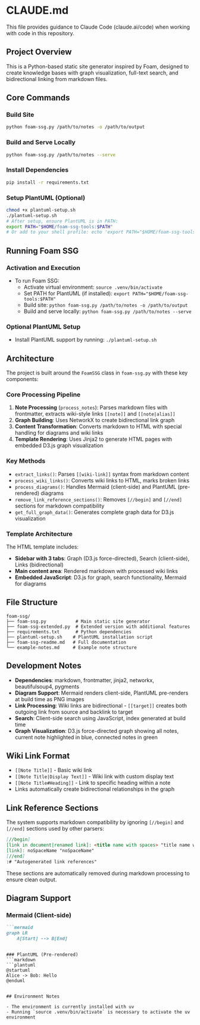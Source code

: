 # CLAUDE.md

This file provides guidance to Claude Code (claude.ai/code) when working with code in this repository.

## Project Overview

This is a Python-based static site generator inspired by Foam, designed to create knowledge bases with graph visualization, full-text search, and bidirectional linking from markdown files.

## Core Commands

### Build Site
```bash
python foam-ssg.py /path/to/notes -o /path/to/output
```

### Build and Serve Locally
```bash
python foam-ssg.py /path/to/notes --serve
```

### Install Dependencies
```bash
pip install -r requirements.txt
```

### Setup PlantUML (Optional)
```bash
chmod +x plantuml-setup.sh
./plantuml-setup.sh
# After setup, ensure PlantUML is in PATH:
export PATH="$HOME/foam-ssg-tools:$PATH"
# Or add to your shell profile: echo 'export PATH="$HOME/foam-ssg-tools:$PATH"' >> ~/.bashrc
```

## Running Foam SSG

### Activation and Execution
- To run Foam SSG:
  - Activate virtual environment: `source .venv/bin/activate`
  - Set PATH for PlantUML (if installed): `export PATH="$HOME/foam-ssg-tools:$PATH"`
  - Build site: `python foam-ssg.py /path/to/notes -o /path/to/output`
  - Build and serve locally: `python foam-ssg.py /path/to/notes --serve`

### Optional PlantUML Setup
- Install PlantUML support by running: `./plantuml-setup.sh`

## Architecture

The project is built around the `FoamSSG` class in `foam-ssg.py` with these key components:

### Core Processing Pipeline
1. **Note Processing** (`process_notes`): Parses markdown files with frontmatter, extracts wiki-style links `[[note]]` and `[[note|alias]]`
2. **Graph Building**: Uses NetworkX to create bidirectional link graph
3. **Content Transformation**: Converts markdown to HTML with special handling for diagrams and wiki links
4. **Template Rendering**: Uses Jinja2 to generate HTML pages with embedded D3.js graph visualization

### Key Methods
- `extract_links()`: Parses `[[wiki-link]]` syntax from markdown content
- `process_wiki_links()`: Converts wiki links to HTML, marks broken links
- `process_diagrams()`: Handles Mermaid (client-side) and PlantUML (pre-rendered) diagrams
- `remove_link_reference_sections()`: Removes `[//begin]` and `[//end]` sections for markdown compatibility
- `get_full_graph_data()`: Generates complete graph data for D3.js visualization

### Template Architecture
The HTML template includes:
- **Sidebar with 3 tabs**: Graph (D3.js force-directed), Search (client-side), Links (bidirectional)
- **Main content area**: Rendered markdown with processed wiki links
- **Embedded JavaScript**: D3.js for graph, search functionality, Mermaid for diagrams

## File Structure

```
foam-ssg/
├── foam-ssg.py           # Main static site generator
├── foam-ssg-extended.py  # Extended version with additional features
├── requirements.txt      # Python dependencies
├── plantuml-setup.sh    # PlantUML installation script
├── foam-ssg-readme.md   # Full documentation
└── example-notes.md     # Example note structure
```

## Development Notes

- **Dependencies**: markdown, frontmatter, jinja2, networkx, beautifulsoup4, pygments
- **Diagram Support**: Mermaid renders client-side, PlantUML pre-renders at build time as PNG images
- **Link Processing**: Wiki links are bidirectional - `[[target]]` creates both outgoing link from source and backlink to target
- **Search**: Client-side search using JavaScript, index generated at build time
- **Graph Visualization**: D3.js force-directed graph showing all notes, current note highlighted in blue, connected notes in green

## Wiki Link Format

- `[[Note Title]]` - Basic wiki link
- `[[Note Title|Display Text]]` - Wiki link with custom display text
- `[[Note Title#Heading]]` - Link to specific heading within a note
- Links automatically create bidirectional relationships in the graph

## Link Reference Sections

The system supports markdown compatibility by ignoring `[//begin]` and `[//end]` sections used by other parsers:

```markdown
[//begin]
[link in document|renamed link]: <title name with spaces> "title name with spaces"
[link]: noSpaceName "noSpaceName"
[//end]
:# "Autogenerated link references"
```

These sections are automatically removed during markdown processing to ensure clean output.

## Diagram Support

### Mermaid (Client-side)
```markdown
```mermaid
graph LR
    A[Start] --> B[End]
```
```

### PlantUML (Pre-rendered)
```markdown
```plantuml
@startuml
Alice -> Bob: Hello
@enduml
```
```

## Environment Notes

- The environment is currently installed with uv
- Running `source .venv/bin/activate` is necessary to activate the uv environment